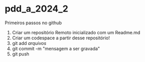 # pdd_a_2024_2

Primeiros passos no github

1. Criar um repositório Remoto inicializado com um Readme.md
2. Criar um codespace a partir desse repositório!
3. git add _arquivos_
4. git commit -m "mensagem a ser gravada"
5. git push
